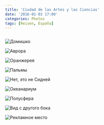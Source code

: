 ```yaml
---
title: 'Ciudad de las Artes y las Ciencias'
date: '2016-01-03 17:00'
categories: Photos
tags: [Reisen, España]
---
```


<div class='preview'><img src='{{urls.media}}/Valencia-CiudadDeLasArtesYLasCienciasOK.jpg' alt=''></div>

<a id='163c29ebc43ea8e49194d4b8303088b8-800'></a>![]({{urls.media}}/163c29ebc43ea8e49194d4b8303088b8-800.jpg 'Домишко')

<a id='c0e164794357e6ff7ba01dc24b953fc6-800'></a>![]({{urls.media}}/c0e164794357e6ff7ba01dc24b953fc6-800.jpg 'Аврора')

<a id='1d25495b1c99a44dbe3617b00cef7d3f-800'></a>![]({{urls.media}}/1d25495b1c99a44dbe3617b00cef7d3f-800.jpg 'Оранжерея')

<a id='befa853c291ece6f5812f5cf5ee2bc1f-800'></a>![]({{urls.media}}/befa853c291ece6f5812f5cf5ee2bc1f-800.jpg 'Пальмы')

<a id='0cc9a17dc0fc9044a0c7ec234cf7a43b-800'></a>![]({{urls.media}}/0cc9a17dc0fc9044a0c7ec234cf7a43b-800.jpg 'Нет, это не Сидней')

<a id='1ba2f47bf99085bff120496e2fdaf7d5-800'></a>![]({{urls.media}}/1ba2f47bf99085bff120496e2fdaf7d5-800.jpg 'Океанариум')

<a id='94974948045fa07cce5132b61f9238b6-800'></a>![]({{urls.media}}/94974948045fa07cce5132b61f9238b6-800.jpg 'Полусфера')

<a id='00a6a12d4617ec85a280ed0acb2e99ce-800'></a>![]({{urls.media}}/00a6a12d4617ec85a280ed0acb2e99ce-800.jpg 'Вид с другого бока')

<a id='89bf824c001fb84bfa98533cf5827fc7-800'></a>![]({{urls.media}}/89bf824c001fb84bfa98533cf5827fc7-800.jpg 'Рекламное место')
